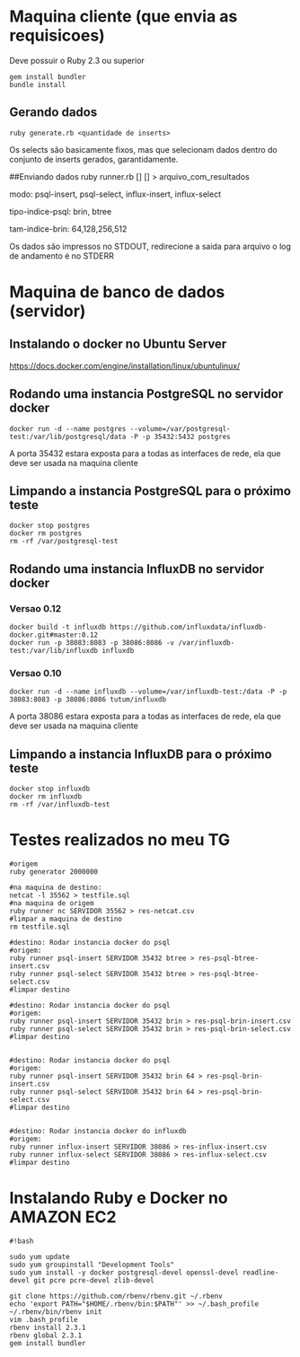 # Maquina cliente (que envia as requisicoes)

Deve possuir o Ruby 2.3 ou superior

    gem install bundler
    bundle install

## Gerando dados
    ruby generate.rb <quantidade de inserts>

Os selects são basicamente fixos, mas que selecionam dados dentro do conjunto de inserts gerados, garantidamente.

##Enviando dados
    ruby runner.rb <modo> <host> <porta> [<tipo-indice-psql>] [<tam-indice-brin>] > arquivo_com_resultados

modo: psql-insert, psql-select, influx-insert, influx-select

tipo-indice-psql: brin, btree

tam-indice-brin: 64,128,256,512

Os dados são impressos no STDOUT, redirecione a saida para arquivo
o log de andamento é no STDERR

# Maquina de banco de dados (servidor)

## Instalando o docker no Ubuntu Server

https://docs.docker.com/engine/installation/linux/ubuntulinux/

## Rodando uma instancia PostgreSQL no servidor docker

    docker run -d --name postgres --volume=/var/postgresql-test:/var/lib/postgresql/data -P -p 35432:5432 postgres

A porta 35432 estara exposta para a todas as interfaces de rede, ela que deve ser usada na maquina cliente

## Limpando a instancia PostgreSQL para o próximo teste

    docker stop postgres
    docker rm postgres
    rm -rf /var/postgresql-test

## Rodando uma instancia InfluxDB no servidor docker

### Versao 0.12

    docker build -t influxdb https://github.com/influxdata/influxdb-docker.git#master:0.12
    docker run -p 38083:8083 -p 38086:8086 -v /var/influxdb-test:/var/lib/influxdb influxdb

### Versao 0.10

    docker run -d --name influxdb --volume=/var/influxdb-test:/data -P -p 38083:8083 -p 38086:8086 tutum/influxdb

A porta 38086 estara exposta para a todas as interfaces de rede, ela que deve ser usada na maquina cliente

## Limpando a instancia InfluxDB para o próximo teste

    docker stop influxdb
    docker rm influxdb
    rm -rf /var/influxdb-test



# Testes realizados no meu TG

    #origem
    ruby generator 2000000

    #na maquina de destino:
    netcat -l 35562 > testfile.sql
    #na maquina de origem
    ruby runner nc SERVIDOR 35562 > res-netcat.csv
    #limpar a maquina de destino
    rm testfile.sql

    #destino: Rodar instancia docker do psql
    #origem:
    ruby runner psql-insert SERVIDOR 35432 btree > res-psql-btree-insert.csv
    ruby runner psql-select SERVIDOR 35432 btree > res-psql-btree-select.csv
    #limpar destino

    #destino: Rodar instancia docker do psql
    #origem:
    ruby runner psql-insert SERVIDOR 35432 brin > res-psql-brin-insert.csv
    ruby runner psql-select SERVIDOR 35432 brin > res-psql-brin-select.csv
    #limpar destino


    #destino: Rodar instancia docker do psql
    #origem:
    ruby runner psql-insert SERVIDOR 35432 brin 64 > res-psql-brin-insert.csv
    ruby runner psql-select SERVIDOR 35432 brin 64 > res-psql-brin-select.csv
    #limpar destino


    #destino: Rodar instancia docker do influxdb
    #origem:
    ruby runner influx-insert SERVIDOR 38086 > res-influx-insert.csv
    ruby runner influx-select SERVIDOR 38086 > res-influx-select.csv
    #limpar destino


# Instalando Ruby e Docker no AMAZON EC2


```
#!bash

sudo yum update
sudo yum groupinstall "Development Tools"
sudo yum install -y docker postgresql-devel openssl-devel readline-devel git pcre pcre-devel zlib-devel

git clone https://github.com/rbenv/rbenv.git ~/.rbenv
echo 'export PATH="$HOME/.rbenv/bin:$PATH"' >> ~/.bash_profile
~/.rbenv/bin/rbenv init
vim .bash_profile
rbenv install 2.3.1
rbenv global 2.3.1
gem install bundler
```